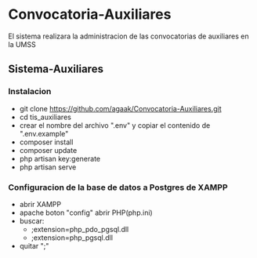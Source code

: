 # Convocatoria-Auxiliares
El sistema realizara la administracion de las convocatorias de auxiliares en la UMSS

## Sistema-Auxiliares
### Instalacion

- git clone https://github.com/agaak/Convocatoria-Auxiliares.git
- cd tis_auxiliares
- crear el nombre del archivo ".env" y copiar el contenido de ".env.example"
- composer install
- composer update
- php artisan key:generate
- php artisan serve

### Configuracion de la base de datos a Postgres de XAMPP
- abrir XAMPP 
- apache  boton "config" abrir PHP(php.ini)
- buscar:
	- ;extension=php_pdo_pgsql.dll
	- ;extension=php_pgsql.dll
- quitar ";"
